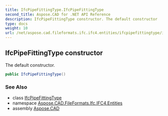 ```yaml
---
title: IfcPipeFittingType.IfcPipeFittingType
second_title: Aspose.CAD for .NET API Reference
description: IfcPipeFittingType constructor. The default constructor
type: docs
weight: 10
url: /net/aspose.cad.fileformats.ifc.ifc4.entities/ifcpipefittingtype/ifcpipefittingtype/
---
```

## IfcPipeFittingType constructor

The default constructor.

```csharp
public IfcPipeFittingType()
```

### See Also

* class [IfcPipeFittingType](../)
* namespace [Aspose.CAD.FileFormats.Ifc.IFC4.Entities](../../ifcpipefittingtype/)
* assembly [Aspose.CAD](../../../)


